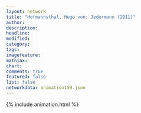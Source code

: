 ```yaml
---
layout: network
title: "Hofmannsthal, Hugo von: Jedermann (1911)"
author:
description:
headline:
modified:
category:
tags:
imagefeature: 
mathjax: 
chart: 
comments: true
featured: false
list: false
networkdata: animation159.json
---
```

{% include animation.html %}

